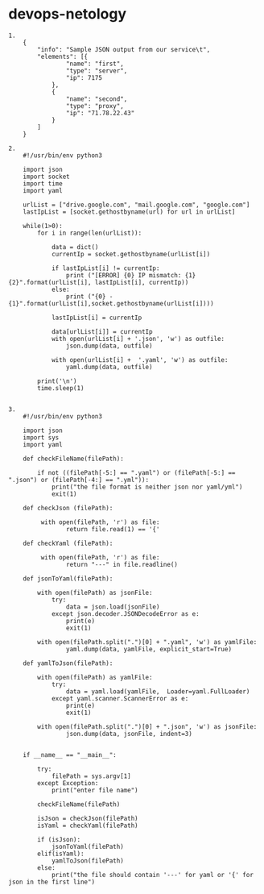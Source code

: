 # devops-netology


    1. 
    	{
			"info": "Sample JSON output from our service\t",
			"elements": [{
					"name": "first",
					"type": "server",
					"ip": 7175
				},
				{
					"name": "second",
					"type": "proxy",
					"ip": "71.78.22.43"
				}
			]
		}

    2. 	
    	#!/usr/bin/env python3

		import json
		import socket
		import time
		import yaml

		urlList = ["drive.google.com", "mail.google.com", "google.com"]
		lastIpList = [socket.gethostbyname(url) for url in urlList]

		while(1>0):
		    for i in range(len(urlList)):

		        data = dict()
		        currentIp = socket.gethostbyname(urlList[i])

		        if lastIpList[i] != currentIp:
		            print ("[ERROR] {0} IP mismatch: {1} {2}".format(urlList[i], lastIpList[i], currentIp))
		        else:
		            print ("{0} - {1}".format(urlList[i],socket.gethostbyname(urlList[i])))

		        lastIpList[i] = currentIp

		        data[urlList[i]] = currentIp
		        with open(urlList[i] + '.json', 'w') as outfile:
		            json.dump(data, outfile)

		        with open(urlList[i] +  '.yaml', 'w') as outfile:
		            yaml.dump(data, outfile)
		    
		    print('\n')
		    time.sleep(1)

    
    3. 
		#!/usr/bin/env python3

		import json
		import sys
		import yaml

		def checkFileName(filePath):

		    if not ((filePath[-5:] == ".yaml") or (filePath[-5:] == ".json") or (filePath[-4:] == ".yml")):
		        print("the file format is neither json nor yaml/yml")
		        exit(1)

		def checkJson (filePath):

		     with open(filePath, 'r') as file:
		            return file.read(1) == '{'

		def checkYaml (filePath):

		     with open(filePath, 'r') as file:
		            return "---" in file.readline()

		def jsonToYaml(filePath):
		    
		    with open(filePath) as jsonFile:
		        try:
		            data = json.load(jsonFile)
		        except json.decoder.JSONDecodeError as e:
		            print(e)
		            exit(1)

		    with open(filePath.split(".")[0] + ".yaml", 'w') as yamlFile:
		            yaml.dump(data, yamlFile, explicit_start=True)

		def yamlToJson(filePath):
		    
		    with open(filePath) as yamlFile:
		        try:
		            data = yaml.load(yamlFile,  Loader=yaml.FullLoader)
		        except yaml.scanner.ScannerError as e:
		            print(e)
		            exit(1)

		    with open(filePath.split(".")[0] + ".json", 'w') as jsonFile:
		            json.dump(data, jsonFile, indent=3)


		if __name__ == "__main__":
		     
		    try:
		        filePath = sys.argv[1]
		    except Exception:
		        print("enter file name")

		    checkFileName(filePath)

		    isJson = checkJson(filePath)
		    isYaml = checkYaml(filePath)

		    if (isJson):
		        jsonToYaml(filePath)
		    elif(isYaml):
		        yamlToJson(filePath)
		    else:
		        print("the file should contain '---' for yaml or '{' for json in the first line")